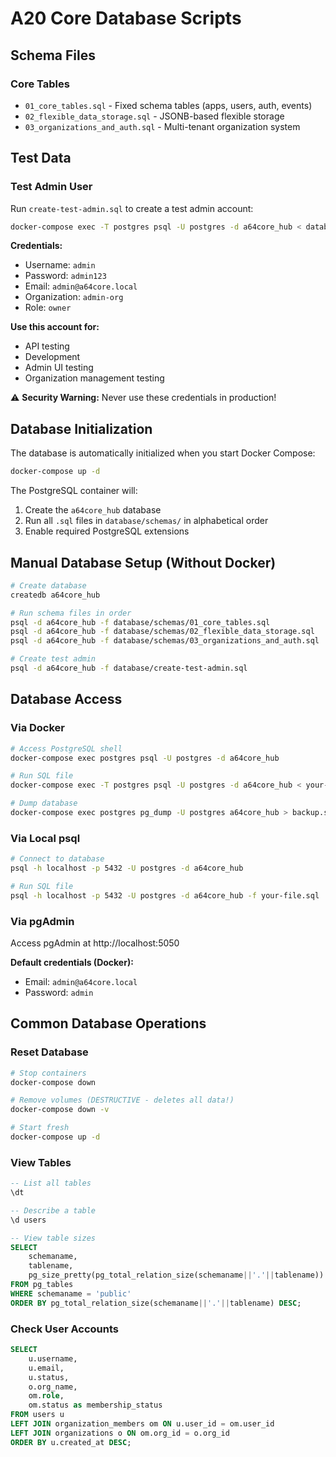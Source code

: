 # A20 Core Database Scripts

## Schema Files

### Core Tables
- `01_core_tables.sql` - Fixed schema tables (apps, users, auth, events)
- `02_flexible_data_storage.sql` - JSONB-based flexible storage
- `03_organizations_and_auth.sql` - Multi-tenant organization system

## Test Data

### Test Admin User
Run `create-test-admin.sql` to create a test admin account:

```bash
docker-compose exec -T postgres psql -U postgres -d a64core_hub < database/create-test-admin.sql
```

**Credentials:**
- Username: `admin`
- Password: `admin123`
- Email: `admin@a64core.local`
- Organization: `admin-org`
- Role: `owner`

**Use this account for:**
- API testing
- Development
- Admin UI testing
- Organization management testing

⚠️ **Security Warning:** Never use these credentials in production!

## Database Initialization

The database is automatically initialized when you start Docker Compose:

```bash
docker-compose up -d
```

The PostgreSQL container will:
1. Create the `a64core_hub` database
2. Run all `.sql` files in `database/schemas/` in alphabetical order
3. Enable required PostgreSQL extensions

## Manual Database Setup (Without Docker)

```bash
# Create database
createdb a64core_hub

# Run schema files in order
psql -d a64core_hub -f database/schemas/01_core_tables.sql
psql -d a64core_hub -f database/schemas/02_flexible_data_storage.sql
psql -d a64core_hub -f database/schemas/03_organizations_and_auth.sql

# Create test admin
psql -d a64core_hub -f database/create-test-admin.sql
```

## Database Access

### Via Docker
```bash
# Access PostgreSQL shell
docker-compose exec postgres psql -U postgres -d a64core_hub

# Run SQL file
docker-compose exec -T postgres psql -U postgres -d a64core_hub < your-file.sql

# Dump database
docker-compose exec postgres pg_dump -U postgres a64core_hub > backup.sql
```

### Via Local psql
```bash
# Connect to database
psql -h localhost -p 5432 -U postgres -d a64core_hub

# Run SQL file
psql -h localhost -p 5432 -U postgres -d a64core_hub -f your-file.sql
```

### Via pgAdmin
Access pgAdmin at http://localhost:5050

**Default credentials (Docker):**
- Email: `admin@a64core.local`
- Password: `admin`

## Common Database Operations

### Reset Database
```bash
# Stop containers
docker-compose down

# Remove volumes (DESTRUCTIVE - deletes all data!)
docker-compose down -v

# Start fresh
docker-compose up -d
```

### View Tables
```sql
-- List all tables
\dt

-- Describe a table
\d users

-- View table sizes
SELECT
    schemaname,
    tablename,
    pg_size_pretty(pg_total_relation_size(schemaname||'.'||tablename))
FROM pg_tables
WHERE schemaname = 'public'
ORDER BY pg_total_relation_size(schemaname||'.'||tablename) DESC;
```

### Check User Accounts
```sql
SELECT
    u.username,
    u.email,
    u.status,
    o.org_name,
    om.role,
    om.status as membership_status
FROM users u
LEFT JOIN organization_members om ON u.user_id = om.user_id
LEFT JOIN organizations o ON om.org_id = o.org_id
ORDER BY u.created_at DESC;
```
